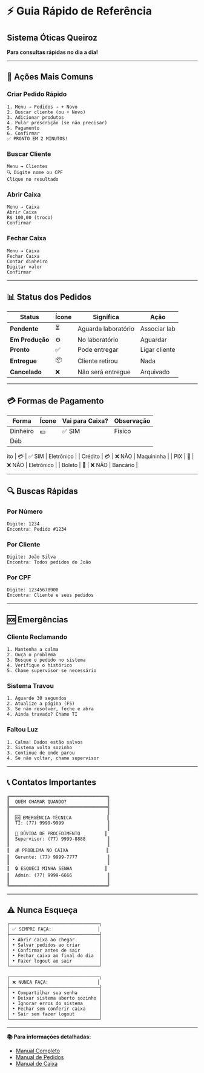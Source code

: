 # ⚡ Guia Rápido de Referência
## Sistema Óticas Queiroz

**Para consultas rápidas no dia a dia!**

---

## 🚀 Ações Mais Comuns

### Criar Pedido Rápido

```
1. Menu → Pedidos → + Novo
2. Buscar cliente (ou + Novo)
3. Adicionar produtos
4. Pular prescrição (se não precisar)
5. Pagamento
6. Confirmar
✅ PRONTO EM 2 MINUTOS!
```

### Buscar Cliente

```
Menu → Clientes
🔍 Digite nome ou CPF
Clique no resultado
```

### Abrir Caixa

```
Menu → Caixa
Abrir Caixa
R$ 100,00 (troco)
Confirmar
```

### Fechar Caixa

```
Menu → Caixa
Fechar Caixa
Contar dinheiro
Digitar valor
Confirmar
```

---

## 📊 Status dos Pedidos

| Status | Ícone | Significa | Ação |
|--------|-------|-----------|------|
| **Pendente** | ⏳ | Aguarda laboratório | Associar lab |
| **Em Produção** | ⚙️ | No laboratório | Aguardar |
| **Pronto** | ✅ | Pode entregar | Ligar cliente |
| **Entregue** | 📦 | Cliente retirou | Nada |
| **Cancelado** | ❌ | Não será entregue | Arquivado |

---

## 💳 Formas de Pagamento

| Forma | Ícone | Vai para Caixa? | Observação |
|-------|-------|-----------------|------------|
| Dinheiro | 💵 | ✅ SIM | Físico |
| Déb

ito | 💳 | ✅ SIM | Eletrônico |
| Crédito | 💳 | ❌ NÃO | Maquininha |
| PIX | 📱 | ❌ NÃO | Eletrônico |
| Boleto | 📄 | ❌ NÃO | Bancário |

---

## 🔍 Buscas Rápidas

### Por Número
```
Digite: 1234
Encontra: Pedido #1234
```

### Por Cliente
```
Digite: João Silva
Encontra: Todos pedidos do João
```

### Por CPF
```
Digite: 12345678900
Encontra: Cliente e seus pedidos
```

---

## 🆘 Emergências

### Cliente Reclamando

```
1. Mantenha a calma
2. Ouça o problema
3. Busque o pedido no sistema
4. Verifique o histórico
5. Chame supervisor se necessário
```

### Sistema Travou

```
1. Aguarde 30 segundos
2. Atualize a página (F5)
3. Se não resolver, feche e abra
4. Ainda travado? Chame TI
```

### Faltou Luz

```
1. Calma! Dados estão salvos
2. Sistema volta sozinho
3. Continue de onde parou
4. Se não voltar, chame supervisor
```

---

## 📞 Contatos Importantes

```
╔════════════════════════════════════╗
║  QUEM CHAMAR QUANDO?               ║
╠════════════════════════════════════╣
║                                    ║
║  🆘 EMERGÊNCIA TÉCNICA             ║
║  TI: (77) 9999-9999                ║
║                                    ║
║  👔 DÚVIDA DE PROCEDIMENTO         ║
║  Supervisor: (77) 9999-8888        ║
║                                    ║
║  💰 PROBLEMA NO CAIXA              ║
║  Gerente: (77) 9999-7777           ║
║                                    ║
║  🔒 ESQUECI MINHA SENHA            ║
║  Admin: (77) 9999-6666             ║
║                                    ║
╚════════════════════════════════════╝
```

---

## ⚠️ Nunca Esqueça

```
┌─────────────────────────────────┐
│ ✅ SEMPRE FAÇA:                 │
├─────────────────────────────────┤
│ • Abrir caixa ao chegar         │
│ • Salvar pedidos ao criar       │
│ • Confirmar antes de sair       │
│ • Fechar caixa ao final do dia  │
│ • Fazer logout ao sair          │
└─────────────────────────────────┘

┌─────────────────────────────────┐
│ ❌ NUNCA FAÇA:                  │
├─────────────────────────────────┤
│ • Compartilhar sua senha        │
│ • Deixar sistema aberto sozinho │
│ • Ignorar erros do sistema      │
│ • Fechar sem conferir caixa     │
│ • Sair sem fazer logout         │
└─────────────────────────────────┘
```

---

**📚 Para informações detalhadas:**
- [Manual Completo](./MANUAL_USUARIO.md)
- [Manual de Pedidos](./MANUAL_PEDIDOS.md)
- [Manual de Caixa](./MANUAL_CAIXA.md)

